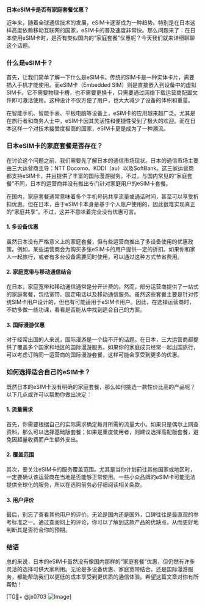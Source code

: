 **日本eSIM卡是否有家庭套餐优惠？**

近年来，随着全球通信技术的发展，eSIM卡逐渐成为一种趋势。特别是在日本这样高度依赖移动互联网的国家，eSIM卡的普及速度非常快。那么问题来了：在日本使用eSIM卡时，是否有类似国内的“家庭套餐”优惠呢？今天我们就来详细聊聊这个话题。

### 什么是eSIM卡？

首先，让我们简单了解一下什么是eSIM卡。传统的SIM卡是一种实体卡片，需要插入手机才能使用。而eSIM卡（Embedded SIM）则是直接嵌入到设备中的虚拟SIM卡。它不需要物理卡槽，也不需要更换卡，只需要通过网络下载运营商配置文件即可激活使用。这种设计不仅方便了用户，也大大减少了设备的体积和重量。

在智能手机、智能手表、平板电脑等设备上，eSIM卡的应用越来越广泛。尤其是在旅行者和商务人士中，eSIM卡因其灵活性和便捷性受到了极大的欢迎。而在日本这样一个对技术接受度极高的国家，eSIM卡更是成为了一种潮流。

### 日本eSIM卡的家庭套餐是否存在？

在讨论这个问题之前，我们需要先了解日本的通信市场现状。日本的通信市场主要由三大运营商主导：NTT Docomo、KDDI（au）以及SoftBank。这三家运营商都支持eSIM卡，并且提供了丰富的国际漫游服务。不过，与国内常见的“家庭套餐”不同，日本的运营商并没有推出专门针对家庭用户的eSIM卡套餐。

在国内，家庭套餐通常意味着多个手机号码共享流量或通话时间，甚至可以享受折扣优惠。但在日本，由于eSIM卡本身是基于个人账户使用的，因此很难实现真正的“家庭共享”。不过，这并不意味着完全没有优惠可言。

#### 1. 多设备优惠

虽然日本没有严格意义上的家庭套餐，但有些运营商推出了多设备使用的优惠政策。例如，某些运营商会为购买多张eSIM卡的用户提供一定的折扣。如果你和家人一起旅行，或者有多台设备需要同时使用，可以通过这种方式节省费用。

#### 2. 家庭宽带与移动通信结合

在日本，家庭宽带和移动通信通常是分开计费的。然而，部分运营商提供了一站式的家庭套餐，包括宽带、固定电话以及移动通信服务。虽然这些套餐主要是针对传统SIM卡用户设计的，但也有可能适用于eSIM卡用户。因此，在选择运营商时，不妨多做一些功课，看看是否能从中找到适合自己的方案。

#### 3. 国际漫游优惠

对于经常出国的人来说，国际漫游是一个绕不开的话题。在日本，三大运营商都提供了覆盖多个国家和地区的国际漫游服务。如果你的家庭成员经常一起出国旅行，可以考虑订购同一运营商的国际漫游套餐，这样可能会享受到更多的优惠。

### 如何选择适合自己的eSIM卡？

既然日本的eSIM卡没有明确的家庭套餐，那么如何挑选一款性价比高的产品呢？以下几点或许可以帮助你做出决定：

#### 1. 流量需求

首先，你需要根据自己的实际需求确定每月所需的流量大小。如果只是偶尔上网查资料，那么可以选择基础版套餐；如果是重度使用者，则建议选择高配版套餐，避免因超量收费而产生额外支出。

#### 2. 覆盖范围

其次，要关注eSIM卡的服务覆盖范围。尤其是当你计划前往其他国家或地区时，一定要确认该运营商在当地是否能够正常使用。一些小众品牌的eSIM卡可能无法提供全球化的服务，所以在选购前务必仔细阅读相关条款。

#### 3. 用户评价

最后，别忘了查看其他用户的评价。无论是国内还是国外，口碑往往是最直观的参考标准之一。通过查阅网上的评论，你可以了解到这款产品的优缺点，从而更好地判断其是否符合你的预期。

### 结语

总的来说，日本的eSIM卡虽然没有像国内那样的“家庭套餐”优惠，但仍然有许多灵活的选择可供大家利用。无论是多设备优惠、家庭宽带结合，还是国际漫游服务，都能帮助我们以更低的成本享受到更优质的通信体验。希望这篇文章对你有所帮助！

[TG💪+ @jx0703 ![Image](https://github.com/user-attachments/assets/dbca1d08-cadb-493c-b0ec-ad6f7a83f270)]